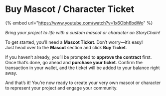 # Buy Mascot / Character Ticket

{% embed url="https://www.youtube.com/watch?v=1x6Obh6bdWo" %}

_Bring your project to life with a custom mascot or character on StoryChain!_

To get started, you’ll need a **Mascot Ticket**. Don’t worry—it’s easy!\
Just head over to the **Mascot** section and click **Buy Ticket**.

If you haven’t already, you’ll be prompted to **approve the contract** first. Once that’s done, go ahead and **purchase your ticket**. Confirm the transaction in your wallet, and the ticket will be added to your balance right away.

And that’s it! You’re now ready to create your very own mascot or character to represent your project and engage your community.
